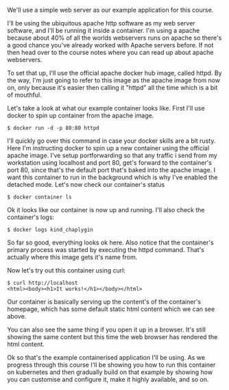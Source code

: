 We'll use a simple web server as our example application for this course. 


I'll be using the ubiquitous apache http software as my web server software, and I'll be running it inside a container. I'm using a apache because about 40% of all the worlds webservers runs on apache so there's a good chance you've already worked with Apache servers before. If not then head over to the course notes where you can read up about apache webservers.  

To set that up, I'll use the official apache docker hub image, called httpd. By the way, I'm just going to refer to this image as the apache image from now on, only because it's easier then calling it "httpd" all the time which is a bit of mouthful. 


Let's take a look at what our example container looks like. First I'll use docker to spin up container from the apache image. 

```
$ docker run -d -p 80:80 httpd
```

I'll quickly go over this command in case your docker skills are a bit rusty. Here I'm instructing docker to spin up a new container using the official apache image. I've setup portforwarding so that any traffic i send from my workstation using localhost and port 80, get's forward to the container's port 80, since that's the default port that's baked into the apache image. I want this container to run in the background which is why I've enabled the detached mode. Let's now check our container's status


```
$ docker container ls
```

Ok it looks like our container is now up and running. I'll also check the container's logs:

```
$ docker logs kind_chaplygin 
```

So far so good, everything looks ok here. Also notice that the container's primary process was started by executing the httpd command. That's actually where this image gets it's name from. 

Now let's try out this container using curl:

```
$ curl http://localhost
<html><body><h1>It works!</h1></body></html>
```

Our container is basically serving up the content's of the container's homepage, which has some default static html content which we can see above.

You can also see the same thing if you open it up in a browser. It's still showing the same content but this time the web browser has rendered the html content. 

Ok so that's the example containerised application I'll be using. As we progress through this course I'll be showing you how to run this container on kubernetes and then gradually build on that example by showing how you can customise and configure it, make it highly available, and so on. 